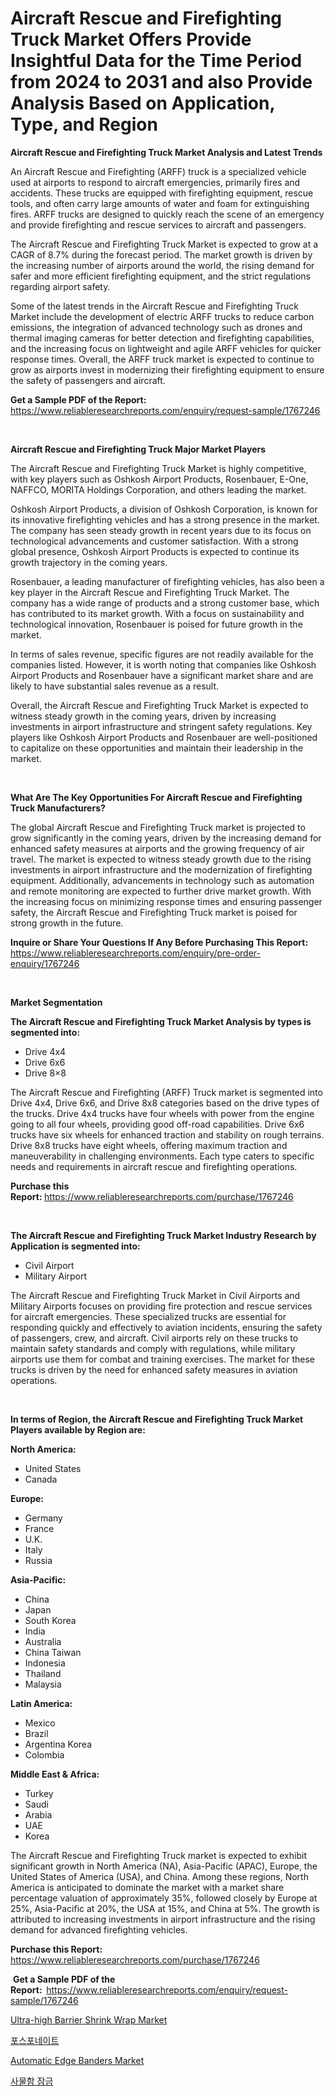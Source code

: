 <p><h1>Aircraft Rescue and Firefighting Truck Market Offers Provide Insightful Data for the Time Period from 2024 to 2031 and also Provide Analysis Based on Application, Type, and Region</h1></p><p><strong>Aircraft Rescue and Firefighting Truck Market Analysis and Latest Trends</strong></p>
<p><p>An Aircraft Rescue and Firefighting (ARFF) truck is a specialized vehicle used at airports to respond to aircraft emergencies, primarily fires and accidents. These trucks are equipped with firefighting equipment, rescue tools, and often carry large amounts of water and foam for extinguishing fires. ARFF trucks are designed to quickly reach the scene of an emergency and provide firefighting and rescue services to aircraft and passengers.</p><p>The Aircraft Rescue and Firefighting Truck Market is expected to grow at a CAGR of 8.7% during the forecast period. The market growth is driven by the increasing number of airports around the world, the rising demand for safer and more efficient firefighting equipment, and the strict regulations regarding airport safety. </p><p>Some of the latest trends in the Aircraft Rescue and Firefighting Truck Market include the development of electric ARFF trucks to reduce carbon emissions, the integration of advanced technology such as drones and thermal imaging cameras for better detection and firefighting capabilities, and the increasing focus on lightweight and agile ARFF vehicles for quicker response times. Overall, the ARFF truck market is expected to continue to grow as airports invest in modernizing their firefighting equipment to ensure the safety of passengers and aircraft.</p></p>
<p><strong>Get a Sample PDF of the Report:&nbsp;</strong> <a href="https://www.reliableresearchreports.com/enquiry/request-sample/1767246">https://www.reliableresearchreports.com/enquiry/request-sample/1767246</a></p>
<p>&nbsp;</p>
<p><strong>Aircraft Rescue and Firefighting Truck Major Market Players</strong></p>
<p><p>The Aircraft Rescue and Firefighting Truck Market is highly competitive, with key players such as Oshkosh Airport Products, Rosenbauer, E-One, NAFFCO, MORITA Holdings Corporation, and others leading the market. </p><p>Oshkosh Airport Products, a division of Oshkosh Corporation, is known for its innovative firefighting vehicles and has a strong presence in the market. The company has seen steady growth in recent years due to its focus on technological advancements and customer satisfaction. With a strong global presence, Oshkosh Airport Products is expected to continue its growth trajectory in the coming years.</p><p>Rosenbauer, a leading manufacturer of firefighting vehicles, has also been a key player in the Aircraft Rescue and Firefighting Truck Market. The company has a wide range of products and a strong customer base, which has contributed to its market growth. With a focus on sustainability and technological innovation, Rosenbauer is poised for future growth in the market.</p><p>In terms of sales revenue, specific figures are not readily available for the companies listed. However, it is worth noting that companies like Oshkosh Airport Products and Rosenbauer have a significant market share and are likely to have substantial sales revenue as a result.</p><p>Overall, the Aircraft Rescue and Firefighting Truck Market is expected to witness steady growth in the coming years, driven by increasing investments in airport infrastructure and stringent safety regulations. Key players like Oshkosh Airport Products and Rosenbauer are well-positioned to capitalize on these opportunities and maintain their leadership in the market.</p></p>
<p>&nbsp;</p>
<p><strong>What Are The Key Opportunities For Aircraft Rescue and Firefighting Truck Manufacturers?</strong></p>
<p><p>The global Aircraft Rescue and Firefighting Truck market is projected to grow significantly in the coming years, driven by the increasing demand for enhanced safety measures at airports and the growing frequency of air travel. The market is expected to witness steady growth due to the rising investments in airport infrastructure and the modernization of firefighting equipment. Additionally, advancements in technology such as automation and remote monitoring are expected to further drive market growth. With the increasing focus on minimizing response times and ensuring passenger safety, the Aircraft Rescue and Firefighting Truck market is poised for strong growth in the future.</p></p>
<p><strong>Inquire or Share Your Questions If Any Before Purchasing This Report:</strong> <a href="https://www.reliableresearchreports.com/enquiry/pre-order-enquiry/1767246">https://www.reliableresearchreports.com/enquiry/pre-order-enquiry/1767246</a></p>
<p>&nbsp;</p>
<p><strong>Market Segmentation</strong></p>
<p><strong>The Aircraft Rescue and Firefighting Truck Market Analysis by types is segmented into:</strong></p>
<p><ul><li>Drive 4x4</li><li>Drive 6x6</li><li>Drive 8×8</li></ul></p>
<p><p>The Aircraft Rescue and Firefighting (ARFF) Truck market is segmented into Drive 4x4, Drive 6x6, and Drive 8x8 categories based on the drive types of the trucks. Drive 4x4 trucks have four wheels with power from the engine going to all four wheels, providing good off-road capabilities. Drive 6x6 trucks have six wheels for enhanced traction and stability on rough terrains. Drive 8x8 trucks have eight wheels, offering maximum traction and maneuverability in challenging environments. Each type caters to specific needs and requirements in aircraft rescue and firefighting operations.</p></p>
<p><strong>Purchase this Report:&nbsp;</strong><a href="https://www.reliableresearchreports.com/purchase/1767246">https://www.reliableresearchreports.com/purchase/1767246</a></p>
<p>&nbsp;</p>
<p><strong>The Aircraft Rescue and Firefighting Truck Market Industry Research by Application is segmented into:</strong></p>
<p><ul><li>Civil Airport</li><li>Military Airport</li></ul></p>
<p><p>The Aircraft Rescue and Firefighting Truck Market in Civil Airports and Military Airports focuses on providing fire protection and rescue services for aircraft emergencies. These specialized trucks are essential for responding quickly and effectively to aviation incidents, ensuring the safety of passengers, crew, and aircraft. Civil airports rely on these trucks to maintain safety standards and comply with regulations, while military airports use them for combat and training exercises. The market for these trucks is driven by the need for enhanced safety measures in aviation operations.</p></p>
<p>&nbsp;</p>
<p><strong>In terms of Region, the Aircraft Rescue and Firefighting Truck Market Players available by Region are:</strong></p>
<p>
    <p> <strong> North America: </strong>
        <ul>
            <li>United States</li>
            <li>Canada</li>
        </ul>
        </p> 
    <p> <strong> Europe: </strong>
        <ul>
            <li>Germany</li>
            <li>France</li>
            <li>U.K.</li>
            <li>Italy</li>
            <li>Russia</li>
        </ul>
        </p> 
    <p> <strong> Asia-Pacific: </strong>
        <ul>
            <li>China</li>
            <li>Japan</li>
            <li>South Korea</li>
            <li>India</li>
            <li>Australia</li>
            <li>China Taiwan</li>
            <li>Indonesia</li>
            <li>Thailand</li>
            <li>Malaysia</li>
        </ul>
        </p> 
    <p> <strong> Latin America: </strong>
        <ul>
            <li>Mexico</li>
            <li>Brazil</li>
            <li>Argentina Korea</li>
            <li>Colombia</li>
        </ul>
        </p> 
    <p> <strong> Middle East & Africa: </strong>
        <ul>
            <li>Turkey</li>
            <li>Saudi</li>
            <li>Arabia</li>
            <li>UAE</li>
            <li>Korea</li>
        </ul>
    </p>
    </p>
<p><p>The Aircraft Rescue and Firefighting Truck market is expected to exhibit significant growth in North America (NA), Asia-Pacific (APAC), Europe, the United States of America (USA), and China. Among these regions, North America is anticipated to dominate the market with a market share percentage valuation of approximately 35%, followed closely by Europe at 25%, Asia-Pacific at 20%, the USA at 15%, and China at 5%. The growth is attributed to increasing investments in airport infrastructure and the rising demand for advanced firefighting vehicles.</p></p>
<p><strong>Purchase this Report: </strong><a href="https://www.reliableresearchreports.com/purchase/1767246">https://www.reliableresearchreports.com/purchase/1767246</a></p>
<p>&nbsp;<strong>Get a Sample PDF of the Report:&nbsp;&nbsp;</strong><a href="https://www.reliableresearchreports.com/enquiry/request-sample/1767246">https://www.reliableresearchreports.com/enquiry/request-sample/1767246</a></p>
<p><strong></strong></p>
<p><p><a href="https://view.publitas.com/reportprime-1/ultra-high-barrier-shrink-wrap-market-growth-market-trends-covid-19-impact-and-forecasts-for-period-from-2023-2030/">Ultra-high Barrier Shrink Wrap Market</a></p><p><a href="https://medium.com/@kenza.eliraki/%EC%9D%B8%EC%82%B0%EC%97%BC-%EC%8B%9C%EC%9E%A5-%EB%B3%B4%EA%B3%A0%EC%84%9C%EB%8A%94-%EC%9D%B4-%EC%8B%9C%EC%9E%A5%EC%9D%98-%EC%B5%9C%EC%8B%A0-%ED%8A%B8%EB%A0%8C%EB%93%9C%EC%99%80-%EC%84%B1%EC%9E%A5-%EA%B8%B0%ED%9A%8C%EB%A5%BC-%EB%B3%B4%EC%97%AC%EC%A4%8D%EB%8B%88%EB%8B%A4-99aae4de9f03">포스포네이트</a></p><p><a href="https://natural-crush-b99.notion.site/Automatic-Edge-Banders-Market-Size-Share-Trends-Analysis-Report-By-Application-Regional-Outlook--116beb17f7284eddae7dfd5e425013b5">Automatic Edge Banders Market</a></p><p><a href="https://medium.com/@kenza.eliraki/%EC%82%AC%EB%AC%BC%ED%95%A8-%EC%9E%A0%EA%B8%88%EC%9E%A5%EC%B9%98-%EC%8B%9C%EC%9E%A5-%EC%A7%80%ED%91%9C-%ED%95%B4%EC%84%9D-%EC%8B%9C%EC%9E%A5-%EC%A0%90%EC%9C%A0%EC%9C%A8-%ED%8A%B8%EB%A0%8C%EB%93%9C-%EB%B0%8F-%EC%84%B1%EC%9E%A5-%ED%8C%A8%ED%84%B4-a412f582c76b">사물함 잠금</a></p></p>